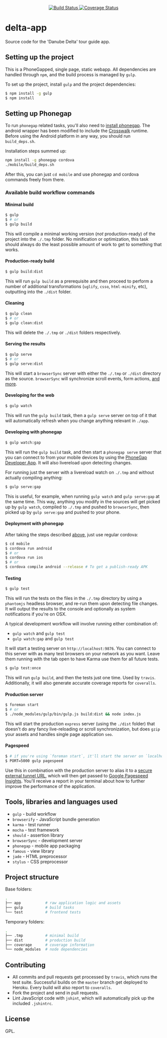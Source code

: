 <p align="center">
  <a href="https://travis-ci.org/readfwd/delta-app" target="_blank">
    <img src="https://travis-ci.org/readfwd/delta-app.svg?branch=master" title="Build Status" />
  </a>
  <a href='https://coveralls.io/r/readfwd/delta-app?branch=master'>
    <img src='https://coveralls.io/repos/readfwd/delta-app/badge.png?branch=master' alt='Coverage Status' />
  </a>
</p>

# delta-app

Source code for the 'Danube Delta' tour guide app.

## Setting up the project

This is a PhoneGapped, single page, static webapp. All dependencies are handled through `npm`, and the build process is managed by `gulp`.

To set up the project, install `gulp` and the project dependencies:

```bash
$ npm install -g gulp
$ npm install
```

## Setting up Phonegap

To run `phonegap` related tasks, you'll also need to [install phonegap](http://phonegap.com/install/).
The android wrapper has been modified to include the [Crosswalk](https://crosswalk-project.org) runtime. Before using the Android platform in any way, you should run `build_deps.sh`.

Installation steps summed up:

```bash
npm install -g phonegap cordova
./mobile/build_deps.sh
```

After this, you can just `cd mobile` and use phonegap and cordova commands freely from there.


### Available build workflow commands

#### Minimal build

```bash
$ gulp
$ # or
$ gulp build
```

This will compile a minimal working version (*not* production-ready) of the project into the `./.tmp` folder. No minification or optimization, this task should always do the least possible amount of work to get to something that works.

#### Production-ready build

```bash
$ gulp build:dist
```

This will run `gulp build` as a prerequisite and then proceed to perform a number of additional transformations (`uglify`, `csso`, `html-minify`, etc), outputting into the `./dist` folder.

#### Cleaning

```bash
$ gulp clean
$ # or
$ gulp clean:dist
```

This will delete the `./.tmp` or `./dist` folders respectively.

#### Serving the results

```bash
$ gulp serve
$ # or
$ gulp serve:dist
```

This will start a `browserSync` server with either the `./.tmp` or `./dist` directory as the source. `browserSync` will synchronize scroll events, form actions, [and more](http://www.browsersync.io).

#### Developing for the web

```bash
$ gulp watch
```

This will run the `gulp build` task, then a `gulp serve` server on top of it that will automatically refresh when you change anything relevant in `./app`.

#### Developing with phonegap


```bash
$ gulp watch:gap
```

This will run the `gulp build` task, and then start a `phonegap serve` server that you can connect to from your mobile devices by using the [PhoneGap Developer App](http://app.phonegap.com). It will also livereload upon detecting changes.

For running just the server with a livereload watch on `./.tmp` and without actually compiling anything:

```bash
$ gulp serve:gap
```

This is useful, for example, when running `gulp watch` and `gulp serve:gap` at the same time. This way, anything you modify in the sources will get picked up by `gulp watch`, compiled to `./.tmp` and pushed to `browserSync`, then picked up by `gulp serve:gap` and pushed to your phone.

#### Deployment with phonegap

After taking the steps described [above](#Setting-up-Phonegap), just use regular cordova:

```bash
$ cd mobile
$ cordova run android
$ # or
$ cordova run ios
$ # or
$ cordova compile android --release # To get a publish-ready APK
```

#### Testing

```bash
$ gulp test
```

This will run the tests on the files in the `./.tmp` directory by using a `phantomjs` headless browser, and re-run them upon detecting file changes. It will output the results to the console and optionally as system notifications if you're on OSX.

A typical development workflow will involve running either combination of:

* `gulp watch` and `gulp test`
* `gulp watch:gap` and `gulp test`

It will start a testing server on `http://localhost:9876`. You can connect to this server with as many test browsers on your network as you want. Leave them running with the tab open to have Karma use them for all future tests.

```bash
$ gulp test:once
```

This will run `gulp build`, and then the tests just one time. Used by `travis`. Additionally, it will also generate accurate coverage reports for `coveralls`.

#### Production server

```bash
$ foreman start
$ # or
$ ./node_modules/gulp/bin/gulp.js build:dist && node index.js
```

This will start the production `express` server (using the `./dist` folder) that doesn't do any fancy live-reloading or scroll synchronization, but does `gzip` your assets and handles single page application `seo`.

#### Pagespeed

```bash
$ # if you're using `foreman start`, it'll start the server on `localhost:5000`
$ PORT=5000 gulp pagespeed
```

Use this in combination with the production server to alias it to a [secure external tunnel URL](https://ngrok.com), which will then get passed to [Google Pagespeed Insights](https://developers.google.com/speed/pagespeed/insights/). You'll receive a report in your terminal about how to further improve the performance of the application.

## Tools, libraries and languages used

* `gulp` - build workflow
* `browserify` - JavaScript bundle generation
* `karma` - test runner
* `mocha` - test framework
* `should` - assertion library
* `browserSync` - development server
* `phonegap` - mobile app packaging
* `famous` - view library
* `jade` - HTML preprocessor
* `stylus` - CSS preprocessor

## Project structure

Base folders:

```bash
.
├── app           # raw application logic and assets
├── gulp          # build tasks
└── test          # frontend tests
```

Temporary folders:

```bash
.
├── .tmp          # minimal build
├── dist          # production build
├── coverage      # coverage information
└── node_modules  # node dependencies
```

## Contributing

* All commits and pull requests get processed by `travis`, which runs the test suite. Successful builds on the `master` branch get deployed to Heroku. Every build will also report to `coveralls`.
* Fork the project and send in pull requests.
* Lint JavaScript code with `jshint`, which will automatically pick up the included `.jshintrc`.

## License

GPL.
